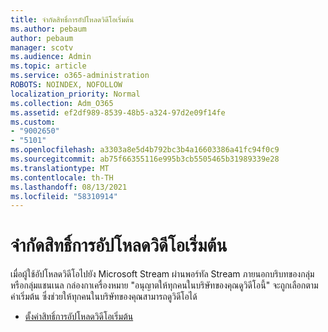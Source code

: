 ```yaml
---
title: จํากัดสิทธิ์การอัปโหลดวิดีโอเริ่มต้น
ms.author: pebaum
author: pebaum
manager: scotv
ms.audience: Admin
ms.topic: article
ms.service: o365-administration
ROBOTS: NOINDEX, NOFOLLOW
localization_priority: Normal
ms.collection: Adm_O365
ms.assetid: ef2df989-8539-48b5-a324-97d2e09f14fe
ms.custom:
- "9002650"
- "5101"
ms.openlocfilehash: a3303a8e5d4b792bc3b4a16603386a41fc94f0c9
ms.sourcegitcommit: ab75f66355116e995b3cb5505465b31989339e28
ms.translationtype: MT
ms.contentlocale: th-TH
ms.lasthandoff: 08/13/2021
ms.locfileid: "58310914"
---
```

# <a name="restrict-default-video-upload-permissions"></a>จํากัดสิทธิ์การอัปโหลดวิดีโอเริ่มต้น

เมื่อผู้ใช้อัปโหลดวิดีโอไปยัง Microsoft Stream ผ่านพอร์ทัล Stream ภายนอกบริบทของกลุ่มหรือกลุ่มแชนเนล กล่องกาเครื่องหมาย "อนุญาตให้ทุกคนในบริษัทของคุณดูวิดีโอนี้" จะถูกเลือกตามค่าเริ่มต้น ซึ่งช่วยให้ทุกคนในบริษัทของคุณสามารถดูวิดีโอได้

- [ตั้งค่าสิทธิ์การอัปโหลดวิดีโอเริ่มต้น](https://docs.microsoft.com/stream/default-video-permissions)
